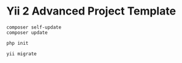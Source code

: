 Yii 2 Advanced Project Template
===============================
```
composer self-update
composer update
```

```
php init
```

```
yii migrate
```

